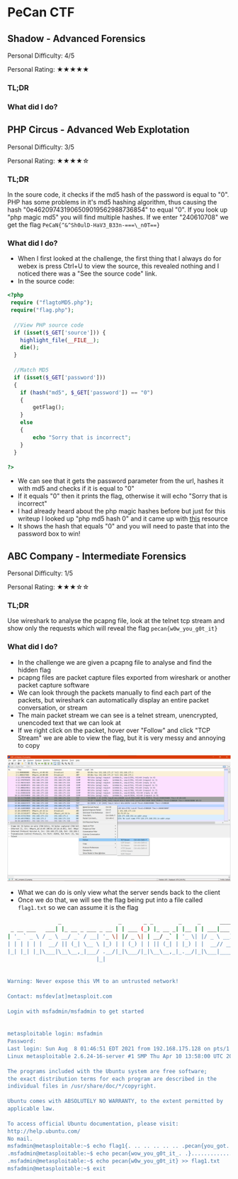 # PeCan CTF

## Shadow - Advanced Forensics

Personal Difficulty: 4/5

Personal Rating: ★★★★★

### TL;DR

### What did I do?


## PHP Circus - Advanced Web Explotation

Personal Difficulty: 3/5

Personal Rating: ★★★★☆

### TL;DR

In the soure code, it checks if the md5 hash of the password is equal to "0". PHP has some problems in it's md5 hashing algorithm, thus causing the hash "0e462097431906509019562988736854" to equal "0". If you look up "php magic md5" you will find multiple hashes. If we enter "240610708" we get the flag `PeCaN{^&^Sh0ulD-HaV3_B33n-===\_n0T==}`

### What did I do?
 - When I first looked at the challenge, the first thing that I always do for webex is press Ctrl+U to view the source, this revealed nothing and I noticed there was a "See the source code" link.
 - In the source code:
```php
<?php
 require ("flagtoMD5.php");
 require("flag.php");
  
  //View PHP source code
  if (isset($_GET['source'])) {
    highlight_file(__FILE__);
    die();
  }

  //Match MD5
  if (isset($_GET['password']))
  {
    if (hash("md5", $_GET['password']) == "0")
    {
        getFlag();
    }
    else
    {
        echo "Sorry that is incorrect";
    }
  }  

?>
```
 - We can see that it gets the password parameter from the url, hashes it with md5 and checks if it is equal to "0"
 - If it equals "0" then it prints the flag, otherwise it will echo "Sorry that is incorrect"
 - I had already heard about the php magic hashes before but just for this writeup I looked up "php md5 hash 0" and it came up with [this](https://www.whitehatsec.com/blog/magic-hashes/) resource
 - It shows the hash that equals "0" and you will need to paste that into the password box to win!

## ABC Company - Intermediate Forensics

Personal Difficulty: 1/5

Personal Rating: ★★★☆☆

### TL;DR

Use wireshark to analyse the pcapng file, look at the telnet tcp stream and show only the requests which will reveal the flag `pecan{w0w_you_g0t_it}`

### What did I do?
 - In the challenge we are given a pcapng file to analyse and find the hidden flag
 - pcapng files are packet capture files exported from wireshark or another packet capture software
 - We can look through the packets manually to find each part of the packets, but wireshark can automatically display an entire packet conversation, or stream
 - The main packet stream we can see is a telnet stream, unencrypted, unencoded text that we can look at
 - If we right click on the packet, hover over "Follow" and click "TCP Stream" we are able to view the flag, but it is very messy and annoying to copy

![](img/unknown.png)

 - What we can do is only view what the server sends back to the client
 - Once we do that, we will see the flag being put into a file called `flag1.txt` so we can assume it is the flag
```bash
                _                  _       _ _        _     _      ____  
 _ __ ___   ___| |_ __ _ ___ _ __ | | ___ (_) |_ __ _| |__ | | ___|___ \ 
| '_ ` _ \ / _ \ __/ _` / __| '_ \| |/ _ \| | __/ _` | '_ \| |/ _ \ __) |
| | | | | |  __/ || (_| \__ \ |_) | | (_) | | || (_| | |_) | |  __// __/ 
|_| |_| |_|\___|\__\__,_|___/ .__/|_|\___/|_|\__\__,_|_.__/|_|\___|_____|
                            |_|                                          


Warning: Never expose this VM to an untrusted network!

Contact: msfdev[at]metasploit.com

Login with msfadmin/msfadmin to get started


metasploitable login: msfadmin
Password: 
Last login: Sun Aug  8 01:46:51 EDT 2021 from 192.168.175.128 on pts/1
Linux metasploitable 2.6.24-16-server #1 SMP Thu Apr 10 13:58:00 UTC 2008 i686

The programs included with the Ubuntu system are free software;
the exact distribution terms for each program are described in the
individual files in /usr/share/doc/*/copyright.

Ubuntu comes with ABSOLUTELY NO WARRANTY, to the extent permitted by
applicable law.

To access official Ubuntu documentation, please visit:
http://help.ubuntu.com/
No mail.
msfadmin@metasploitable:~$ echo flag1{. .. .. .. .. .. .pecan{you_got. .. .0t-. ._the_First. .. .. .. .. .. .. .. .. .it_wow. .. .. ............wyou_g0t_it_...........oyou_g0t_it_...........wyou_g0t_it_..........._you_g0t_it_...........
.msfadmin@metasploitable:~$ echo pecan{wow_you_g0t_it_. .}..............w_you_g0t_it} ..............0w_you_g0t_it}.............
.msfadmin@metasploitable:~$ echo pecan{w0w_you_g0t_it} >> flag1.txt
msfadmin@metasploitable:~$ exit
```

